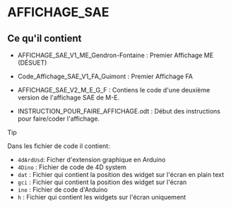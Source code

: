 # AFFICHAGE_SAE

## Ce qu'il contient

* AFFICHAGE_SAE_V1_ME_Gendron-Fontaine : Premier Affichage ME (DÉSUET)

* Code_Affichage_SAE_V1_FA_Guimont : Premier Affichage FA

* AFFICHAGE_SAE_V2_M_E_G_F : Contiens le code d'une deuxième version de l'affichage SAE de M-E.

* INSTRUCTION_POUR_FAIRE_AFFICHAGE.odt : Début des instructions pour faire/coder l'affichage.


> [!TIP]  
> Dans les fichier de code il contient:
> * `4dArdUsd`:  Ficher d'extension graphique en Arduino
> * `4Dino` : Fichier de code de 4D system
> * `dat` : Fichier qui contient la position des widget sur l'écran en plain text
> * `gci` : Fichier qui contient la position des widget sur l'écran
> * `ino` : Fichier de code d'Arduino
> * `h` : Fichier qui contient les widgets sur l'écran uniquement 

